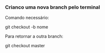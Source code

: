 ### Crianco uma nova branch pelo terminal

Comando necessário:

git checkout -b nome

Para retornar a outra branch:

git checkout master
